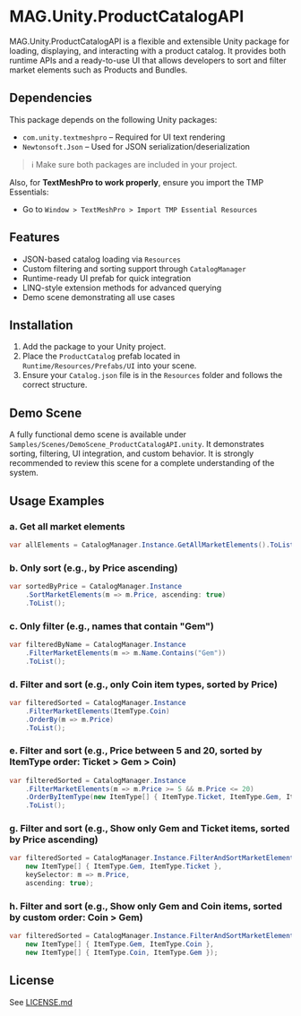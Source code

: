 # MAG.Unity.ProductCatalogAPI

MAG.Unity.ProductCatalogAPI is a flexible and extensible Unity package for loading, displaying, and interacting with a product catalog. It provides both runtime APIs and a ready-to-use UI that allows developers to sort and filter market elements such as Products and Bundles.

## Dependencies

This package depends on the following Unity packages:

- `com.unity.textmeshpro` – Required for UI text rendering
- `Newtonsoft.Json` – Used for JSON serialization/deserialization

> ℹ️ Make sure both packages are included in your project.

Also, for **TextMeshPro to work properly**, ensure you import the TMP Essentials:
- Go to `Window > TextMeshPro > Import TMP Essential Resources`

## Features
- JSON-based catalog loading via `Resources`
- Custom filtering and sorting support through `CatalogManager`
- Runtime-ready UI prefab for quick integration
- LINQ-style extension methods for advanced querying
- Demo scene demonstrating all use cases

## Installation
1. Add the package to your Unity project.
2. Place the `ProductCatalog` prefab located in `Runtime/Resources/Prefabs/UI` into your scene.
3. Ensure your `Catalog.json` file is in the `Resources` folder and follows the correct structure.

## Demo Scene
A fully functional demo scene is available under `Samples/Scenes/DemoScene_ProductCatalogAPI.unity`.
It demonstrates sorting, filtering, UI integration, and custom behavior. It is strongly recommended to review this scene for a complete understanding of the system.

## Usage Examples

### a. Get all market elements
```csharp
var allElements = CatalogManager.Instance.GetAllMarketElements().ToList();
```

### b. Only sort (e.g., by Price ascending)
```csharp
var sortedByPrice = CatalogManager.Instance
    .SortMarketElements(m => m.Price, ascending: true)
    .ToList();
```

### c. Only filter (e.g., names that contain "Gem")
```csharp
var filteredByName = CatalogManager.Instance
    .FilterMarketElements(m => m.Name.Contains("Gem"))
    .ToList();
```

### d. Filter and sort (e.g., only Coin item types, sorted by Price)
```csharp
var filteredSorted = CatalogManager.Instance
    .FilterMarketElements(ItemType.Coin)
    .OrderBy(m => m.Price)
    .ToList();
```

### e. Filter and sort (e.g., Price between 5 and 20, sorted by ItemType order: Ticket > Gem > Coin)
```csharp
var filteredSorted = CatalogManager.Instance
    .FilterMarketElements(m => m.Price >= 5 && m.Price <= 20)
    .OrderByItemType(new ItemType[] { ItemType.Ticket, ItemType.Gem, ItemType.Coin })
    .ToList();
```

### g. Filter and sort (e.g., Show only Gem and Ticket items, sorted by Price ascending)
```csharp
var filteredSorted = CatalogManager.Instance.FilterAndSortMarketElements(
    new ItemType[] { ItemType.Gem, ItemType.Ticket },
    keySelector: m => m.Price,
    ascending: true);
```

### h. Filter and sort (e.g., Show only Gem and Coin items, sorted by custom order: Coin > Gem)
```csharp
var filteredSorted = CatalogManager.Instance.FilterAndSortMarketElements(
    new ItemType[] { ItemType.Gem, ItemType.Coin },
    new ItemType[] { ItemType.Coin, ItemType.Gem });
```

## License
See [LICENSE.md](./LICENSE.md)